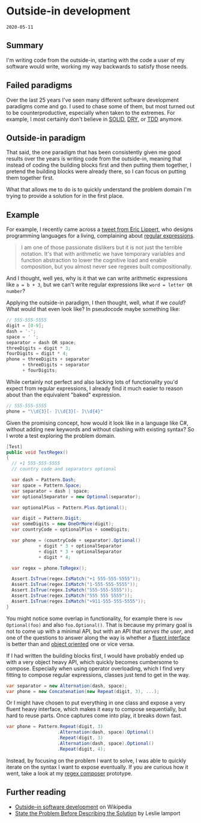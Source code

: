 # Outside-in development
`2020-05-11`

## Summary
I'm writing code from the outside-in, starting with the code a user of my software would write, working my way backwards to satisfy those needs.

## Failed paradigms
Over the last 25 years I've seen many different software development paradigms come and go. I used to chase some of them, but most turned out to be counterproductive, especially when taken to the extremes. For example, I most certainly don't believe in [SOLID](https://en.wikipedia.org/wiki/SOLID), [DRY](https://en.wikipedia.org/wiki/Don%27t_repeat_yourself), or [TDD](https://en.wikipedia.org/wiki/Test-driven_development) anymore.

## Outside-in paradigm
That said, the one paradigm that has been consistently given me good results over the years is writing code from the outside-in, meaning that instead of coding the building blocks first and then putting them together, I pretend the building blocks were already there, so I can focus on putting them together first.

What that allows me to do is to quickly understand the problem domain I'm trying to provide a solution for in the first place.

## Example
For example, I recently came across a [tweet from Eric Lippert](https://twitter.com/ericlippert/status/1256295400274685952), who designs programming languages for a living, complaining about [regular expressions](https://en.wikipedia.org/wiki/Regular_expression).

> I am one of those passionate dislikers but it is not just the terrible notation. It's that with arithmetic we have temporary variables and function abstraction to lower the cognitive load and enable composition, but you almost never see regexes built compositionally.

And I thought, well yes, why is it that we can write arithmetic expressions like `a = b + 3`, but we can't write regular expressions like `word = letter OR number`?

Applying the outside-in paradigm, I then thought, well, what if we _could_? What would that even look like? In pseudocode maybe something like:

```csharp
// 555-555-5555
digit = [0-9];
dash = '-';
space = ' ';
separator = dash OR space;
threeDigits = digit * 3;
fourDigits = digit * 4;
phone = threeDigits + separator
      + threeDigits + separator
      + fourDigits;
```

While certainly not perfect and also lacking lots of functionality you'd expect from regular expressions, I already find it much easier to reason about than the equivalent "baked" expression.

```csharp
// 555-555-5555
phone = "\\d{3}[- ]\\d{3}[- ]\\d{4}"
```

Given the promising concept, how would it look like in a language like C#, without adding new keywords and without clashing with existing syntax? So I wrote a test exploring the problem domain.

```csharp
[Test]
public void TestRegex()
{
  // +1 555-555-5555
  // country code and separators optional

  var dash = Pattern.Dash;
  var space = Pattern.Space;
  var separator = dash | space;
  var optionalSeparator = new Optional(separator);

  var optionalPlus = Pattern.Plus.Optional();

  var digit = Pattern.Digit;
  var someDigits = new OneOrMore(digit);
  var countryCode = optionalPlus + someDigits;

  var phone = (countryCode + separator).Optional()
            + digit * 3 + optionalSeparator
            + digit * 3 + optionalSeparator
            + digit * 4;

  var regex = phone.ToRegex();

  Assert.IsTrue(regex.IsMatch("+1 555-555-5555"));
  Assert.IsTrue(regex.IsMatch("1-555-555-5555"));
  Assert.IsTrue(regex.IsMatch("555-555-5555"));
  Assert.IsTrue(regex.IsMatch("555 555 5555"));
  Assert.IsTrue(regex.IsMatch("+911-555-555-5555"));
}
```

You might notice some overlap in functionality, for example there is `new Optional(foo)` and also `foo.Optional()`. That is because my primary goal is not to come up with a minimal API, but with an API that _serves the user_, and one of the questions to answer along the way is whether a [fluent interface](https://en.wikipedia.org/wiki/Fluent_interface) is better than and [object oriented](https://en.wikipedia.org/wiki/Object-oriented_programming) one or vice versa.

If I had written the building blocks first, I would have probably ended up with a very object heavy API, which quickly becomes cumbersome to compose. Especially when using operator overloading, which I find very fitting to compose regular expressions, classes just tend to get in the way.

```csharp
var separator = new Alternation(dash, space);
var phone = new Concatenation(new Repeat(digit, 3), ...);
```

Or I might have chosen to put everything in one class and expose a very fluent heavy interface, which makes it easy to compose sequentially, but hard to reuse parts. Once captures come into play, it breaks down fast.

```csharp
var phone = Pattern.Repeat(digit, 3)
                   .Alternation(dash, space).Optional()
                   .Repeat(digit, 3)
                   .Alternation(dash, space).Optional()
                   .Repeat(digit, 4);
```

Instead, by focusing on the problem I want to solve, I was able to quickly iterate on the syntax I want to expose eventually. If you are curious how it went, take a look at my [regex composer](https://github.com/lumpn/regex-composer) prototype.

## Further reading
- [Outside–in software development](https://en.wikipedia.org/wiki/Outside%E2%80%93in_software_development) on Wikipedia
- [State the Problem Before Describing the Solution](https://lamport.azurewebsites.net/pubs/state-the-problem.pdf) by Leslie lamport
